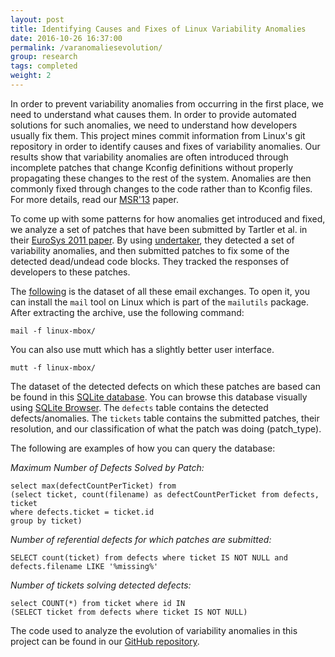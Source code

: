 ```yaml
---
layout: post
title: Identifying Causes and Fixes of Linux Variability Anomalies
date: 2016-10-26 16:37:00
permalink: /varanomaliesevolution/
group: research
tags: completed
weight: 2
---
```


In order to prevent variability anomalies from occurring in the first place, we need to understand what causes them. In order to provide automated solutions for such anomalies, we need to understand how developers usually fix them. This project mines commit information from Linux's git repository in order to identify causes and fixes of variability anomalies.<!--more--> Our results show that variability anomalies are often introduced through incomplete patches that change Kconfig definitions without properly propagating these changes to the rest of the system. Anomalies are then commonly fixed through changes to the code rather than to Kconfig files. For more details, read our [MSR'13](/resources/pubs/NADI_MSR_2013.pdf) paper.

To come up with some patterns for how anomalies get introduced and fixed, we analyze a set of patches that have been submitted by Tartler et al. in their [EuroSys 2011 paper](http://www4.cs.fau.de/Publications/2011/tartler_11_eurosys.pdf). By using [undertaker](http://vamos.informatik.uni-erlangen.de/trac/undertaker), they detected a set of variability anomalies, and then submitted patches to fix some of the detected dead/undead code blocks. They tracked the responses of developers to these patches.

The [following](/resources/anomaly_evol/linux-mbox.tar.gz) is the dataset of all these email exchanges. To open it, you can install the `mail` tool on Linux which is part of the `mailutils` package. After extracting the archive, use the following command:

```mail -f linux-mbox/```

You can also use mutt which has a slightly better user interface.

```mutt -f linux-mbox/```


The dataset of the detected defects on which these patches are based can be found in this [SQLite database](/resources/anomaly_evolution/linux-mbox.tar.gz). You can browse this database visually using [SQLite Browser](https://apps.ubuntu.com/cat/applications/precise/sqlitebrowser/). The `defects` table contains the detected defects/anomalies. The `tickets` table contains the submitted patches, their resolution, and our classification of what the patch was doing (patch_type).

The following are examples of how you can query the database:

*Maximum Number of Defects Solved by Patch:*

```
select max(defectCountPerTicket) from
(select ticket, count(filename) as defectCountPerTicket from defects, ticket
where defects.ticket = ticket.id
group by ticket)
```

*Number of referential defects for which patches are submitted:*

```
SELECT count(ticket) from defects where ticket IS NOT NULL and defects.filename LIKE '%missing%'
```

*Number of tickets solving detected defects:*

```
select COUNT(*) from ticket where id IN 
(SELECT ticket from defects where ticket IS NOT NULL)
```

The code used to analyze the evolution of variability anomalies in this project can be found in our [GitHub repository](https://github.com/snadi/LinuxVarAnomalyEvolution).